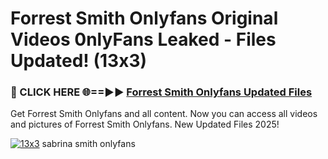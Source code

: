 # Forrest Smith Onlyfans Original Videos 0nlyFans Leaked - Files Updated! (13x3)

<h3>🔴 CLICK HERE 🌐==►► <a href="https://tinyurl.com/x26r9saj" rel="nofollow">Forrest Smith Onlyfans Updated Files</a></h3>

Get Forrest Smith Onlyfans and all content. Now you can access all videos and pictures of Forrest Smith Onlyfans. New Updated Files 2025!

[![13x3](https://i.imgur.com/LkgZPqh.gif)](https://tinyurl.com/x26r9saj)
sabrina smith onlyfans